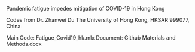 Pandemic fatigue impedes mitigation of COVID-19 in Hong Kong

Codes from Dr. Zhanwei Du
The University of Hong Kong, HKSAR 999077, China 

Main Code: Fatigue_Covid19_hk.mlx
Document: Github Materials and Methods.docx
